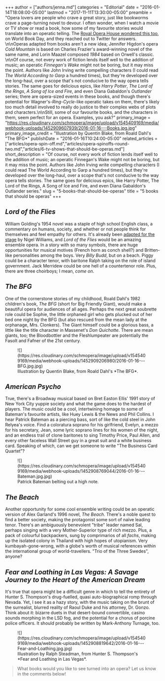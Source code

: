 +++
author = ["authors/jenna.md"]
categories = "Editorial"
date = "2016-01-14T18:08:00-05:00"
lastmod = "2017-11-11T13:30:00-05:00"
preamble = "Opera lovers are people who crave a great story, just like bookworms crave a page-turning novel to devour. I often wonder, when I watch a movie or TV show or read a book, how some of my favourite stories would translate into an operatic telling. The [Royal Opera House wondered this too](http://www.roh.org.uk/news/world-book-day-which-books-would-you-love-to-turn-into-an-opera-or-ballet), on World Book Day, and they reached out to Twitter for answers. \n\nOperas adapted from books aren't a new idea; Jennifer Higdon's opera *Cold Mountain* is based on Charles Frazier's award-winning novel of the same name, and Lorin Maazel composed *1984* based on Orwell's classic. \n\nOf course, not every work of fiction lends itself well to the addition of music; an operatic *Finnegan's Wake* might not be boring, but it may miss the point. Authors like John Irving write compelling characters (I could read *The World According to Garp* a hundred times), but they're developed over the long-haul, over a scope that's not conducive to the way opera tells stories. The same goes for delicious epics, like *Harry Potter*, *The Lord of the Rings*, *A Song of Ice and Fire*, and even Diana Gabaldon's *Outlander* series; there are opera-sized events in these books, and though there's potential for Wagner's-*Ring*-*Cycle*-like operatic takes on them, there's likely too much detail involved to really do justice to their complex webs of plots and characters.\n\nStill, some of our favourite books, and the characters in them, seem perfect for an opera. Examples, you ask?"
primary_image = "https://res.cloudinary.com/schmopera/image/upload/v1545409169/media/webhook-uploads/1452909607939/2016-01-16---Books.jpg.jpg"
primary_image_credit = "Illustration by Quentin Blake, from Roald Dahl's \"The BFG*"
publishDate = "2016-01-16T10:24:00-05:00"
related_articles = ["articles/opera-spin-off.md","articles/opera-spinoffs-round-two.md","articles/6-tv-shows-that-should-be-operas.md"]
short_description = "Of course, not every work of fiction lends itself well to the addition of music; an operatic Finnegan&#039;s Wake might not be boring, but it may miss the point. Authors like John Irving write compelling characters (I could read The World According to Garp a hundred times), but they&#039;re developed over the long-haul, over a scope that&#039;s not conducive to the way opera tells stories. The same goes for delicious epics, like Harry Potter, The Lord of the Rings, A Song of Ice and Fire, and even Diana Gabaldon&#039;s Outlander series."
slug = "5-books-that-should-be-operas"
title = "5 books that should be operas"
+++

## *Lord of the Flies*

William Golding's 1954 novel was a staple of high school English class, a commentary on humans, society, and whether or not people think for themselves and feel empathy for others. It's already been [adapted for the stage](http://lordoftheflies.co.uk/) by Nigel Williams, and *Lord of the Flies* would be an amazing ensemble opera. In a story with so many symbols, there are huge opportunities for musical motives (French horn as conch shell?) and Britten-like personalities among the boys. Very *Billy Budd*, but on a beach. Piggy could be a character tenor, with baritone Ralph taking on the role of island government. Jack Merridew could be one hell of a countertenor role. Plus, there are three choirboys; I mean, *come on*.

## *The BFG*

One of the cornerstone stories of my childhood, Roald Dahl's 1982 children's book, *The BFG* (short for Big Friendly Giant), would make a beautiful opera for audiences of all ages. Perhaps the next great soubrette role could be Sophie, the little orphaned girl who gets plucked out of her bed one night by the BFG (but also rescued from the mean lady at the orphanage, Mrs. Clonkers). The Giant himself could be a glorious bass, a little like the title character in Massenet's *Don Quichotte*. There are mean giants, too; the Bloodbottler and the Fleshlumpeater are potentially the Fasolt and Fafner of the 21st century. 

<figure data-type="image">
![](https://res.cloudinary.com/schmopera/image/upload/v1545409169/media/webhook-uploads/1452909206980/2016-01-16---BFG.jpg.jpg)<figcaption>Illustration by Quentin Blake, from Roald Dahl's *The BFG*.</figcaption>
</figure>

## *American Psycho*

True, there's a Broadway musical based on Bret Easton Ellis' 1991 story of New York City yuppie society and what the game does to the hardest of players. The music could be a cool, intertwining homage to some of Bateman's favourite artists, like Huey Lewis & the News and Phil Collins. I hear Patrick Bateman as a piercing bass, sort of like the cold steel in John Relyea's voice. Find a coloratura soprano for his girlfriend, Evelyn, a mezzo for his secretary, Jean, some lyric soprano lines for his women of the night, and an endless trail of clone baritones to sing Timothy Price, Paul Allen, and every other faceless Wall Street guy in a great suit and a white business card. Speaking of which, can we get someone to write "The Business Card Quartet"?

<figure data-type="image">![](https://res.cloudinary.com/schmopera/image/upload/v1545409169/media/webhook-uploads/1452908769044/2016-01-16---Bateman.jpg.jpg)<figcaption>Patrick Bateman belting out a high note.</figcaption>
</figure>

## *The Beach*

Another opportunity for some cool ensemble writing could be an operatic version of Alex Garland's 1996 novel, *The Beach*. There's a noble quest to find a better society, making the protagonist some sort of naïve leading tenor. There's an ambiguously benevolent "tribe" leader named Sal, perhaps singing with a very Mother-Superior type of rich mezzo. Plus, a pack of colourful backpackers, sung by comprimarios of all *fachs*, making up the isolated colony in Thailand with high hopes of utopianism. Very kumbayah-gone-wrong, with a globe's worth of musical references within the international group of world-travellers. "Trio of the Three Swedes", anyone?

## *Fear and Loathing in Las Vegas: A Savage Journey to the Heart of the American Dream*

It's true that opera might be a difficult genre in which to tell the entirety of Hunter S. Thompson's drug-fuelled, quasi auto-biographical romp through Nevada. Yet, I see it as a hazy story, with the music taking on the brunt of the surrealist, blurred reality of Raoul Duke and his attorney, Dr. Gonzo. Think about it: bizarre duets in that desert-bound convertible, casino sounds morphing in the LSD fog, and the potential for a chorus of porcine police officers. It should probably be written by Mark-Anthony Turnage, too.

<figure data-type="image">![](https://res.cloudinary.com/schmopera/image/upload/v1545409169/media/webhook-uploads/1452908819642/2016-01-16---Fear-and-Loathing.jpg.jpg)
<figcaption>Illustration by Ralph Steadman, from Hunter S. Thompson's *Fear and Loathing in Las Vegas*.</figcaption>
</figure>

>What books would you like to see turned into an opera? Let us know in the comments below!
